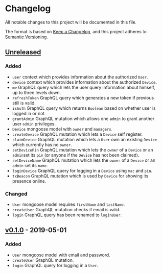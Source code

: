 # Changelog
All notable changes to this project will be documented in this file.

The format is based on [Keep a Changelog](https://keepachangelog.com/en/1.0.0/),
and this project adheres to [Semantic Versioning](https://semver.org/spec/v2.0.0.html).

## [Unreleased]

### Added
* `user` context which provides information about the authorized `User`.
* `device` context which provides information about the authorized `Device`.
* `me` GraphQL query which lets the user query information about himself, up to three levels down.
* `refreshToken` GraphQL query which generates a new token if previous still is valid. 
* `isAuth` GraphQL query which returns `Boolean` based on whether user is logged in or not.
* `grantAdmin` GraphQL mutation which allows one `admin` to grant another user `admin` privileges.
* `Device` mongoose model with `owner` and `managers`.
* `createDevice` GraphQL mutation which lets a `Device` self register.
* `claimDevice` GraphQL mutation which lets a `User` own an existing `Device` which currently has no `owner`.
* `setDevicePin` GraphQL mutation which lets the `owner` of a `Device` or an `admin`set its `pin` (or anyone if the `Device` has not been claimed).
* `setDeviceName` GraphQL mutation which lets the `owner` of a `Device` or an `admin` set its `name`.
* `loginDevice` GraphQL query for logging in a `Device` using `mac` and `pin`.
* `txBeacon` GraphQL mutation which is used by `Device` for showing its presence online.

### Changed
* `User` mongoose model requires `firstName` and `lastName`.
* `createUser` GraphQL mutation checks if email is valid.
* `login` GraphQL query has been renamed to `loginUser`.

## [v0.1.0] - 2019-05-01

### Added

* `User` mongoose model with email and password.
* `createUser` GraphQL mutation.
* `login` GraphQL query for logging in a `User`.

[Unreleased]: https://github.com/leiklier/ambientalarm-api/compare/v0.1.0...HEAD
[v0.1.0]: https://github.com/leiklier/ambientalarm-api/releases/tag/v0.1.0